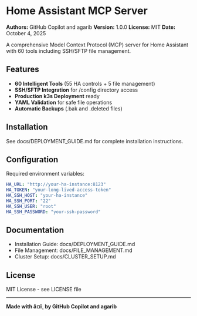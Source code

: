 ﻿# Home Assistant MCP Server

**Authors:** GitHub Copilot and agarib
**Version:** 1.0.0
**License:** MIT
**Date:** October 4, 2025

A comprehensive Model Context Protocol (MCP) server for Home Assistant with 60 tools including SSH/SFTP file management.

## Features

- **60 Intelligent Tools** (55 HA controls + 5 file management)
- **SSH/SFTP Integration** for /config directory access
- **Production k3s Deployment** ready
- **YAML Validation** for safe file operations
- **Automatic Backups** (.bak and .deleted files)

## Installation

See docs/DEPLOYMENT_GUIDE.md for complete installation instructions.

## Configuration

Required environment variables:

```yaml
HA_URL: "http://your-ha-instance:8123"
HA_TOKEN: "your-long-lived-access-token"
HA_SSH_HOST: "your-ha-instance"
HA_SSH_PORT: "22"
HA_SSH_USER: "root"
HA_SSH_PASSWORD: "your-ssh-password"
```

## Documentation

- Installation Guide: docs/DEPLOYMENT_GUIDE.md
- File Management: docs/FILE_MANAGEMENT.md
- Cluster Setup: docs/CLUSTER_SETUP.md

## License

MIT License - see LICENSE file

---

**Made with â¤ï¸ by GitHub Copilot and agarib**